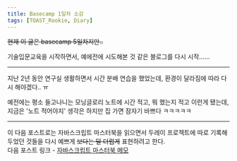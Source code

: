 ```yaml
---
title: Basecamp 1일차 소감
tags: [TOAST_Rookie, Diary]
---
```


~~현재 이 글은 basecamp 5일차지만..~~

기술입문교육을 시작하면서, 예에전에 시도해본 것 같은 블로그를 다시 시작......

------

지난 2년 동안 연구실 생활하면서 시간 분배 연습을 했었는데, 환경이 달라짐에 따라 다시 해야겠다.. ㅠ

예전에는 평소 들고나니는 모닝글로리 노트에 시간 적고, 뭐 했는지 적고 이런게 됐는데, 지금은 '노트 적어야지' 생각은 하지만 집 가면 잠자기 바쁘다 ㅋㅋㅋㅋㅋ

------

이 다음 포스트로는 자바스크립트 마스터북을 읽으면서 두레이 프로젝트에 따로 기록해두었던 것들을 다시 예쁘게 ~~보다는 덜 더럽게~~ 표현하려고 한다.
<br>
다음 포스트 링크 - [자바스크립트 마스터북 메모](./2018-01-14-javascript-masterbook-memo.md)
